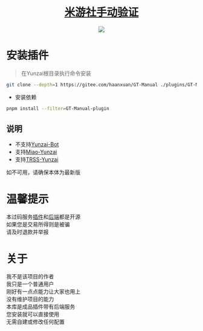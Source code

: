 <div align="center">

# [米游社手动验证](https://gitee.com/QQ1146638442/GT-Manual)

![](https://count.getloli.com/get/@XxxX-GT-Manual?theme=rule34)

</div>

# 安装插件

> 在Yunzai根目录执行命令安装
``` bash 
git clone --depth=1 https://gitee.com/haanxuan/GT-Manual ./plugins/GT-Manual/
```
- 安装依赖
``` bash
pnpm install --filter=GT-Manual-plugin
```

## 说明
- 不支持[Yunzai-Bot](https://gitee.com/yoimiya-kokomi/Yunzai-Bot)
- 支持[Miao-Yunzai](https://gitee.com/yoimiya-kokomi/Miao-Yunzai)
- 支持[TRSS-Yunzai](https://gitee.com/TimeRainStarSky/Yunzai)

如不可用，请确保本体为最新版

# 温馨提示
本过码服务[插件](https://gitee.com/haanxuan/GT-Manual)和[后端](https://gitee.com/QQ1146638442/GT-Manual)都是开源   
如果您是交易所得则是被骗  
请及时退款并举报

# 关于
我不是该项目的作者  
我只是一个普通用户  
刚好有一点点能力让大家也用上  
没有维护项目的能力  
本库是成品插件带有后端服务  
您安装就可以直接使用  
无需自建或修改任何配置
